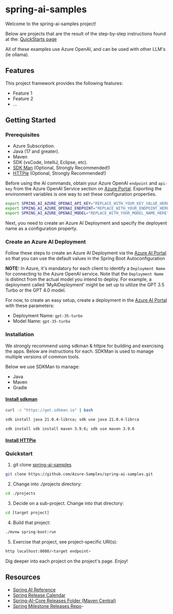 # spring-ai-samples

Welcome to the spring-ai-samples project!  

Below are projects that are the result of the step-by-step instructions found at the: [QuickStarts page](https://learn.microsoft.com/en-us/azure/ai-services/openai/quickstart?tabs=command-line%2Cpython-new&pivots=programming-language-spring)

All of these examples use Azure OpenAI, and can be used with other LLM's (ie ollama).

## Features
This project framework provides the following features:

* Feature 1
* Feature 2
* ...

## Getting Started

### Prerequisites

- Azure Subscription.
- Java (17 and greater).
- Maven
- SDK (vsCode, IntelliJ, Eclipse, etc).
- [SDK Man](https://sdkman.io/install) (Optional, Strongly Recommended!)
- [HTTPie](https://httpie.io/docs/cli/installation) (Optional, Strongly Recommended!)
  
 
Before using the AI commands, obtain your Azure OpenAI `endpoint` and `api-key` from the Azure OpenAI Service section on [Azure Portal](https://portal.azure.com).
Exporting the environment variables is one way to set these configuration properties.

```bash
export SPRING_AI_AZURE_OPENAI_API_KEY="REPLACE_WITH_YOUR_KEY_VALUE_HERE"
export SPRING_AI_AZURE_OPENAI_ENDPOINT="REPLACE_WITH_YOUR_ENDPOINT_HERE"
export SPRING_AI_AZURE_OPENAI_MODEL="REPLACE_WITH_YOUR_MODEL_NAME_HERE"
```

Next, you need to create an Azure AI Deployment and specify the deployent name as a configuration property.

### Create an Azure AI Deployment

Follow these steps to create an Azure AI Deployment via the [Azure AI Portal](https://oai.azure.com/portal) so that you can use the default values in the Spring Boot Autoconfiguration

**NOTE:** In Azure, it's mandatory for each client to identify a `Deployment Name` for connecting to the Azure OpenAI service. Note that the `Deployment Name` is distinct from the actual model you intend to deploy. For example, a deployment called 'MyAiDeployment' might be set up to utilize the GPT 3.5 Turbo or the GPT 4.0 model.

For now, to create an easy setup, create a deployment in the [Azure AI Portal](https://oai.azure.com/portal) with these parameters:

- Deployment Name: `gpt-35-turbo`
- Model Name: `gpt-35-turbo`

### Installation
We strongly recommend using sdkman & httpie for building and exercising the apps.  Below are instructions for each.   SDKMan is used to manage multiple versions of common tools.  

Below we use SDKMan to manage:
* Java
* Maven
* Gradle

#### [Install sdkman](https://sdkman.io/) 
```bash
curl -s "https://get.sdkman.io" | bash
```
```bash
sdk install java 21.0.4-librca; sdk use java 21.0.4-librca
```
```bash
sdk install sdk install maven 3.9.6; sdk use maven 3.9.6
```

#### [Install HTTPie](https://httpie.io/docs/cli/installation)


### Quickstart

1. git clone [spring-ai-samples](https://github.com/Azure-Samples/spring-ai-samples.git)
```bash 
git clone https://github.com/Azure-Samples/spring-ai-samples.git
```
2. Change into ./projects directory: 
```bash
cd ./projects
```
3. Decide on a sub-project. Change into that directory:

```bash
cd [target project]
```

4. Build that project:

```bash
./mvnw spring-boot:run
```

5. Exercise that project, see project-specific URI(s):
```bash
http localhost:8080/<target endpoint>
```
Dig deeper into each project on the project's page.
Enjoy!

## Resources

- [Spring AI Reference](https://docs.spring.io/spring-ai/reference/index.html)
- [Spring Release Calendar](https://calendar.spring.io/)
- [Spring-AI-Core Releases Folder (Maven Central) ](https://mvnrepository.com/artifact/org.springframework.ai/spring-ai-core)
- [Spring Milestone Releases Repo](https://repo.spring.io/milestone/)- 
